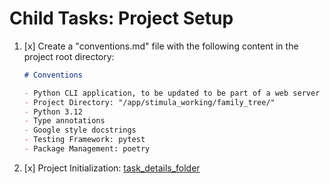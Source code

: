 # Child Tasks: Project Setup

1. [x] Create a "conventions.md" file with the following content in the project root directory:

    ```markdown
    # Conventions

    - Python CLI application, to be updated to be part of a web server
    - Project Directory: "/app/stimula_working/family_tree/"
    - Python 3.12
    - Type annotations
    - Google style docstrings
    - Testing Framework: pytest
    - Package Management: poetry
    ```

2. [x] Project Initialization: [task_details_folder](project_initialization)
